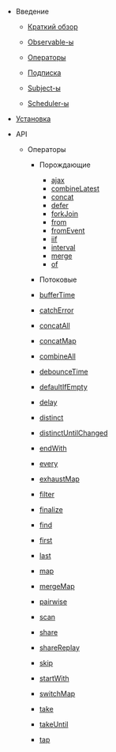 - Введение

  - [Краткий обзор](overview/overview.md)
  
  - [Observable-ы](overview/observables.md)
  
  - [Операторы](overview/operators.md)
  
  - [Подписка](overview/subscription.md)
  
  - [Subject-ы](overview/subjects.md)
  
  - [Scheduler-ы](overview/schedulers.md)
  
- [Установка](installation.md)

- API

  - Операторы
    
    - Порождающие
    
      - [ajax](api/operators/creation/ajax.md)
      - [combineLatest](api/operators/creation/combineLatest.md)
      - [concat](api/operators/creation/concat.md)
      - [defer](api/operators/creation/defer.md)
      - [forkJoin](api/operators/creation/forkJoin.md)
      - [from](api/operators/creation/from.md)
      - [fromEvent](api/operators/creation/fromEvent.md)
      - [iif](api/operators/creation/iif.md)
      - [interval](api/operators/creation/interval.md)
      - [merge](api/operators/creation/merge.md)
      - [of](api/operators/creation/of.md)

    - Потоковые

     - [bufferTime](api/operators/pipeable/bufferTime.md)
     - [catchError](api/operators/pipeable/catchError.md)
     - [concatAll](api/operators/pipeable/concatAll.md)
     - [concatMap](api/operators/pipeable/concatMap.md)
     - [combineAll](api/operators/pipeable/combineAll.md)
     - [debounceTime](api/operators/pipeable/debounceTime.md)
     - [defaultIfEmpty](api/operators/pipeable/defaultIfEmpty.md)
     - [delay](api/operators/pipeable/delay.md)
     - [distinct](api/operators/pipeable/distinct.md)
     - [distinctUntilChanged](api/operators/pipeable/distinctUntilChanged.md)
     - [endWith](api/operators/pipeable/endWith.md)
     - [every](api/operators/pipeable/every.md)
     - [exhaustMap](api/operators/pipeable/exhaustMap.md)
     - [filter](api/operators/pipeable/filter.md)
     - [finalize](api/operators/pipeable/finalize.md)
     - [find](api/operators/pipeable/find.md)
     - [first](api/operators/pipeable/first.md)
     - [last](api/operators/pipeable/last.md)
     - [map](api/operators/pipeable/map.md)
     - [mergeMap](api/operators/pipeable/mergeMap.md)
     - [pairwise](api/operators/pipeable/pairwise.md)
     - [scan](api/operators/pipeable/scan.md)
     - [share](api/operators/pipeable/share.md)
     - [shareReplay](api/operators/pipeable/shareReplay.md)
     - [skip](api/operators/pipeable/skip.md)
     - [startWith](api/operators/pipeable/startWith.md)
     - [switchMap](api/operators/pipeable/switchMap.md)
     - [take](api/operators/pipeable/take.md)
     - [takeUntil](api/operators/pipeable/takeUntil.md)
     - [tap](api/operators/pipeable/tap.md)
